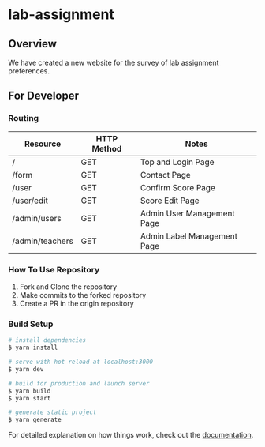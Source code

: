 # lab-assignment

## Overview

We have created a new website for the survey of lab assignment preferences.

## For Developer

### Routing

|  Resource  |  HTTP Method  |  Notes  |
| ---- | ---- | ---- |
|  /  |  GET  |  Top and Login Page  |
|  /form  |  GET  |  Contact Page  |
|  /user  |  GET  |  Confirm Score Page  |
|  /user/edit  |  GET  |  Score Edit Page  |
|  /admin/users  |  GET  |  Admin User Management Page  |
|  /admin/teachers  |  GET  |  Admin Label Management Page |

### How To Use Repository

1. Fork and Clone the repository
2. Make commits to the forked repository
3. Create a PR in the origin repository

### Build Setup

```bash
# install dependencies
$ yarn install

# serve with hot reload at localhost:3000
$ yarn dev

# build for production and launch server
$ yarn build
$ yarn start

# generate static project
$ yarn generate
```

For detailed explanation on how things work, check out the [documentation](https://nuxtjs.org).
